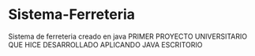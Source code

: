 # Sistema-Ferreteria
Sistema de ferreteria creado en java 
PRIMER PROYECTO UNIVERSITARIO QUE HICE DESARROLLADO APLICANDO JAVA ESCRITORIO
